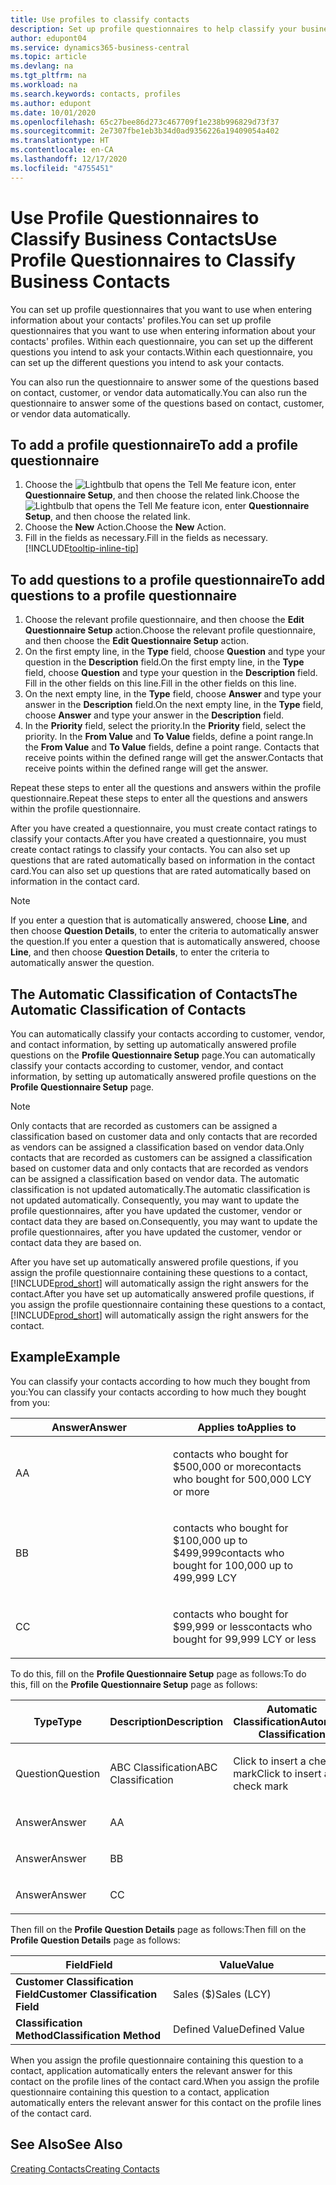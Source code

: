 ```yaml
---
title: Use profiles to classify contacts
description: Set up profile questionnaires to help classify your business contacts
author: edupont04
ms.service: dynamics365-business-central
ms.topic: article
ms.devlang: na
ms.tgt_pltfrm: na
ms.workload: na
ms.search.keywords: contacts, profiles
ms.author: edupont
ms.date: 10/01/2020
ms.openlocfilehash: 65c27bee86d273c467709f1e238b996829d73f37
ms.sourcegitcommit: 2e7307fbe1eb3b34d0ad9356226a19409054a402
ms.translationtype: HT
ms.contentlocale: en-CA
ms.lasthandoff: 12/17/2020
ms.locfileid: "4755451"
---
```

# <a name="use-profile-questionnaires-to-classify-business-contacts"></a><span data-ttu-id="333bf-103">Use Profile Questionnaires to Classify Business Contacts</span><span class="sxs-lookup"><span data-stu-id="333bf-103">Use Profile Questionnaires to Classify Business Contacts</span></span>
<span data-ttu-id="333bf-104">You can set up profile questionnaires that you want to use when entering information about your contacts' profiles.</span><span class="sxs-lookup"><span data-stu-id="333bf-104">You can set up profile questionnaires that you want to use when entering information about your contacts' profiles.</span></span> <span data-ttu-id="333bf-105">Within each questionnaire, you can set up the different questions you intend to ask your contacts.</span><span class="sxs-lookup"><span data-stu-id="333bf-105">Within each questionnaire, you can set up the different questions you intend to ask your contacts.</span></span>  

<span data-ttu-id="333bf-106">You can also run the questionnaire to answer some of the questions based on contact, customer, or vendor data automatically.</span><span class="sxs-lookup"><span data-stu-id="333bf-106">You can also run the questionnaire to answer some of the questions based on contact, customer, or vendor data automatically.</span></span>  

## <a name="to-add-a-profile-questionnaire"></a><span data-ttu-id="333bf-107">To add a profile questionnaire</span><span class="sxs-lookup"><span data-stu-id="333bf-107">To add a profile questionnaire</span></span>
1.  <span data-ttu-id="333bf-108">Choose the ![Lightbulb that opens the Tell Me feature](media/ui-search/search_small.png "Tell me what you want to do") icon, enter **Questionnaire Setup**, and then choose the related link.</span><span class="sxs-lookup"><span data-stu-id="333bf-108">Choose the ![Lightbulb that opens the Tell Me feature](media/ui-search/search_small.png "Tell me what you want to do") icon, enter **Questionnaire Setup**, and then choose the related link.</span></span>  
2.  <span data-ttu-id="333bf-109">Choose the **New** Action.</span><span class="sxs-lookup"><span data-stu-id="333bf-109">Choose the **New** Action.</span></span>  
3.  <span data-ttu-id="333bf-110">Fill in the fields as necessary.</span><span class="sxs-lookup"><span data-stu-id="333bf-110">Fill in the fields as necessary.</span></span> [!INCLUDE[tooltip-inline-tip](includes/tooltip-inline-tip_md.md)]  

## <a name="to-add-questions-to-a-profile-questionnaire"></a><span data-ttu-id="333bf-111">To add questions to a profile questionnaire</span><span class="sxs-lookup"><span data-stu-id="333bf-111">To add questions to a profile questionnaire</span></span>
1.  <span data-ttu-id="333bf-112">Choose the relevant profile questionnaire, and then choose the **Edit Questionnaire Setup** action.</span><span class="sxs-lookup"><span data-stu-id="333bf-112">Choose the relevant profile questionnaire, and then choose the **Edit Questionnaire Setup** action.</span></span>  
2.  <span data-ttu-id="333bf-113">On the first empty line, in the **Type** field, choose **Question** and type your question in the **Description** field.</span><span class="sxs-lookup"><span data-stu-id="333bf-113">On the first empty line, in the **Type** field, choose **Question** and type your question in the **Description** field.</span></span> <span data-ttu-id="333bf-114">Fill in the other fields on this line.</span><span class="sxs-lookup"><span data-stu-id="333bf-114">Fill in the other fields on this line.</span></span>  
3.  <span data-ttu-id="333bf-115">On the next empty line, in the **Type** field, choose **Answer** and type your answer in the **Description** field.</span><span class="sxs-lookup"><span data-stu-id="333bf-115">On the next empty line, in the **Type** field, choose **Answer** and type your answer in the **Description** field.</span></span>  
4.  <span data-ttu-id="333bf-116">In the **Priority** field, select the priority.</span><span class="sxs-lookup"><span data-stu-id="333bf-116">In the **Priority** field, select the priority.</span></span> <span data-ttu-id="333bf-117">In the **From Value** and **To Value** fields, define a point range.</span><span class="sxs-lookup"><span data-stu-id="333bf-117">In the **From Value** and **To Value** fields, define a point range.</span></span> <span data-ttu-id="333bf-118">Contacts that receive points within the defined range will get the answer.</span><span class="sxs-lookup"><span data-stu-id="333bf-118">Contacts that receive points within the defined range will get the answer.</span></span>  

<span data-ttu-id="333bf-119">Repeat these steps to enter all the questions and answers within the profile questionnaire.</span><span class="sxs-lookup"><span data-stu-id="333bf-119">Repeat these steps to enter all the questions and answers within the profile questionnaire.</span></span>

<span data-ttu-id="333bf-120">After you have created a questionnaire, you must create contact ratings to classify your contacts.</span><span class="sxs-lookup"><span data-stu-id="333bf-120">After you have created a questionnaire, you must create contact ratings to classify your contacts.</span></span> <span data-ttu-id="333bf-121">You can also set up questions that are rated automatically based on information in the contact card.</span><span class="sxs-lookup"><span data-stu-id="333bf-121">You can also set up questions that are rated automatically based on information in the contact card.</span></span>  

> [!NOTE]
> <span data-ttu-id="333bf-122">If you enter a question that is automatically answered, choose <STRONG>Line</STRONG>, and then choose <STRONG>Question Details</STRONG>, to enter the criteria to automatically answer the question.</span><span class="sxs-lookup"><span data-stu-id="333bf-122">If you enter a question that is automatically answered, choose <STRONG>Line</STRONG>, and then choose <STRONG>Question Details</STRONG>, to enter the criteria to automatically answer the question.</span></span>

## <a name="the-automatic-classification-of-contacts"></a><span data-ttu-id="333bf-123">The Automatic Classification of Contacts</span><span class="sxs-lookup"><span data-stu-id="333bf-123">The Automatic Classification of Contacts</span></span>
<span data-ttu-id="333bf-124">You can automatically classify your contacts according to customer, vendor, and contact information, by setting up automatically answered profile questions on the **Profile Questionnaire Setup** page.</span><span class="sxs-lookup"><span data-stu-id="333bf-124">You can automatically classify your contacts according to customer, vendor, and contact information, by setting up automatically answered profile questions on the **Profile Questionnaire Setup** page.</span></span>  

> [!NOTE]
> <span data-ttu-id="333bf-125">Only contacts that are recorded as customers can be assigned a classification based on customer data and only contacts that are recorded as vendors can be assigned a classification based on vendor data.</span><span class="sxs-lookup"><span data-stu-id="333bf-125">Only contacts that are recorded as customers can be assigned a classification based on customer data and only contacts that are recorded as vendors can be assigned a classification based on vendor data.</span></span> <span data-ttu-id="333bf-126">The automatic classification is not updated automatically.</span><span class="sxs-lookup"><span data-stu-id="333bf-126">The automatic classification is not updated automatically.</span></span> <span data-ttu-id="333bf-127">Consequently, you may want to update the profile questionnaires, after you have updated the customer, vendor or contact data they are based on.</span><span class="sxs-lookup"><span data-stu-id="333bf-127">Consequently, you may want to update the profile questionnaires, after you have updated the customer, vendor or contact data they are based on.</span></span>  

<span data-ttu-id="333bf-128">After you have set up automatically answered profile questions, if you assign the profile questionnaire containing these questions to a contact, [!INCLUDE[prod_short](includes/prod_short.md)] will automatically assign the right answers for the contact.</span><span class="sxs-lookup"><span data-stu-id="333bf-128">After you have set up automatically answered profile questions, if you assign the profile questionnaire containing these questions to a contact, [!INCLUDE[prod_short](includes/prod_short.md)] will automatically assign the right answers for the contact.</span></span>  

## <a name="example"></a><span data-ttu-id="333bf-129">Example</span><span class="sxs-lookup"><span data-stu-id="333bf-129">Example</span></span>
<span data-ttu-id="333bf-130">You can classify your contacts according to how much they bought from you:</span><span class="sxs-lookup"><span data-stu-id="333bf-130">You can classify your contacts according to how much they bought from you:</span></span>

<table>
<colgroup>
<col style="width: 50%" />
<col style="width: 50%" />
</colgroup>
<thead>
<tr class="header">
<th><span data-ttu-id="333bf-131"><strong>Answer</strong></span><span class="sxs-lookup"><span data-stu-id="333bf-131"><strong>Answer</strong></span></span></th>
<th><span data-ttu-id="333bf-132"><strong>Applies to</strong></span><span class="sxs-lookup"><span data-stu-id="333bf-132"><strong>Applies to</strong></span></span></th>
</tr>
</thead>
<tbody>
<tr class="odd">
<td><p><span data-ttu-id="333bf-133">A</span><span class="sxs-lookup"><span data-stu-id="333bf-133">A</span></span></p></td>
<td><p><span data-ttu-id="333bf-134">contacts who bought for $500,000 or more</span><span class="sxs-lookup"><span data-stu-id="333bf-134">contacts who bought for 500,000 LCY or more</span></span></p></td>
</tr>
<tr class="even">
<td><p><span data-ttu-id="333bf-135">B</span><span class="sxs-lookup"><span data-stu-id="333bf-135">B</span></span></p></td>
<td><p><span data-ttu-id="333bf-136">contacts who bought for $100,000 up to $499,999</span><span class="sxs-lookup"><span data-stu-id="333bf-136">contacts who bought for 100,000 up to 499,999 LCY</span></span></p></td>
</tr>
<tr class="odd">
<td><p><span data-ttu-id="333bf-137">C</span><span class="sxs-lookup"><span data-stu-id="333bf-137">C</span></span></p></td>
<td><p><span data-ttu-id="333bf-138">contacts who bought for $99,999 or less</span><span class="sxs-lookup"><span data-stu-id="333bf-138">contacts who bought for 99,999 LCY or less</span></span></p></td>
</tr>
</tbody>
</table>

<span data-ttu-id="333bf-139">To do this, fill on the **Profile Questionnaire Setup** page as follows:</span><span class="sxs-lookup"><span data-stu-id="333bf-139">To do this, fill on the **Profile Questionnaire Setup** page as follows:</span></span>


<table>
<colgroup>
<col style="width: 20%" />
<col style="width: 20%" />
<col style="width: 20%" />
<col style="width: 20%" />
<col style="width: 20%" />
</colgroup>
<thead>
<tr class="header">
<th><span data-ttu-id="333bf-140"><strong>Type</strong></span><span class="sxs-lookup"><span data-stu-id="333bf-140"><strong>Type</strong></span></span></th>
<th><span data-ttu-id="333bf-141"><strong>Description</strong></span><span class="sxs-lookup"><span data-stu-id="333bf-141"><strong>Description</strong></span></span></th>
<th><span data-ttu-id="333bf-142"><strong>Automatic Classification</strong></span><span class="sxs-lookup"><span data-stu-id="333bf-142"><strong>Automatic Classification</strong></span></span></th>
<th><span data-ttu-id="333bf-143"><strong>From Value</strong></span><span class="sxs-lookup"><span data-stu-id="333bf-143"><strong>From Value</strong></span></span></th>
<th><span data-ttu-id="333bf-144"><strong>To Value</strong></span><span class="sxs-lookup"><span data-stu-id="333bf-144"><strong>To Value</strong></span></span></th>
</tr>
</thead>
<tbody>
<tr class="odd">
<td><p><span data-ttu-id="333bf-145">Question</span><span class="sxs-lookup"><span data-stu-id="333bf-145">Question</span></span></p></td>
<td><p><span data-ttu-id="333bf-146">ABC Classification</span><span class="sxs-lookup"><span data-stu-id="333bf-146">ABC Classification</span></span></p></td>
<td><p><span data-ttu-id="333bf-147">Click to insert a check mark</span><span class="sxs-lookup"><span data-stu-id="333bf-147">Click to insert a check mark</span></span></p></td>
<td><p> </p></td>
<td><p> </p></td>
</tr>
<tr class="even">
<td><p><span data-ttu-id="333bf-148">Answer</span><span class="sxs-lookup"><span data-stu-id="333bf-148">Answer</span></span></p></td>
<td><p><span data-ttu-id="333bf-149">A</span><span class="sxs-lookup"><span data-stu-id="333bf-149">A</span></span></p></td>
<td><p> </p></td>
<td><p><span data-ttu-id="333bf-150">500,000</span><span class="sxs-lookup"><span data-stu-id="333bf-150">500,000</span></span></p></td>
<td><p> </p></td>
</tr>
<tr class="odd">
<td><p><span data-ttu-id="333bf-151">Answer</span><span class="sxs-lookup"><span data-stu-id="333bf-151">Answer</span></span></p></td>
<td><p><span data-ttu-id="333bf-152">B</span><span class="sxs-lookup"><span data-stu-id="333bf-152">B</span></span></p></td>
<td><p> </p></td>
<td><p><span data-ttu-id="333bf-153">100,000</span><span class="sxs-lookup"><span data-stu-id="333bf-153">100,000</span></span></p></td>
<td><p><span data-ttu-id="333bf-154">499,999</span><span class="sxs-lookup"><span data-stu-id="333bf-154">499,999</span></span></p></td>
</tr>
<tr class="even">
<td><p><span data-ttu-id="333bf-155">Answer</span><span class="sxs-lookup"><span data-stu-id="333bf-155">Answer</span></span></p></td>
<td><p><span data-ttu-id="333bf-156">C</span><span class="sxs-lookup"><span data-stu-id="333bf-156">C</span></span></p></td>
<td><p> </p></td>
<td><p> </p></td>
<td><p><span data-ttu-id="333bf-157">99,999</span><span class="sxs-lookup"><span data-stu-id="333bf-157">99,999</span></span></p></td>
</tr>
</tbody>
</table>

<span data-ttu-id="333bf-158">Then fill on the **Profile Question Details** page as follows:</span><span class="sxs-lookup"><span data-stu-id="333bf-158">Then fill on the **Profile Question Details** page as follows:</span></span>
<table>
<colgroup>
<col style="width: 50%" />
<col style="width: 50%" />
</colgroup>
<thead>
<tr class="header">
<th><span data-ttu-id="333bf-159"><strong>Field</strong></span><span class="sxs-lookup"><span data-stu-id="333bf-159"><strong>Field</strong></span></span></th>
<th><span data-ttu-id="333bf-160"><strong>Value</strong></span><span class="sxs-lookup"><span data-stu-id="333bf-160"><strong>Value</strong></span></span></th>
</tr>
</thead>
<tbody>
<tr>
<td><span data-ttu-id="333bf-161"><strong>Customer Classification Field</strong></span><span class="sxs-lookup"><span data-stu-id="333bf-161"><strong>Customer Classification Field</strong></span></span></td>
<td><span data-ttu-id="333bf-162"><emphasis>Sales ($)</emphasis></span><span class="sxs-lookup"><span data-stu-id="333bf-162"><emphasis>Sales (LCY)</emphasis></span></span></td>
</tr>
<tr>
<td><span data-ttu-id="333bf-163"><strong>Classification Method</strong></span><span class="sxs-lookup"><span data-stu-id="333bf-163"><strong>Classification Method</strong></span></span></td>
<td><span data-ttu-id="333bf-164"><emphasis>Defined Value</emphasis></span><span class="sxs-lookup"><span data-stu-id="333bf-164"><emphasis>Defined Value</emphasis></span></span></td>
</tr>
</tbody>
</table>

<span data-ttu-id="333bf-165">When you assign the profile questionnaire containing this question to a contact, application automatically enters the relevant answer for this contact on the profile lines of the contact card.</span><span class="sxs-lookup"><span data-stu-id="333bf-165">When you assign the profile questionnaire containing this question to a contact, application automatically enters the relevant answer for this contact on the profile lines of the contact card.</span></span>

## <a name="see-also"></a><span data-ttu-id="333bf-166">See Also</span><span class="sxs-lookup"><span data-stu-id="333bf-166">See Also</span></span>
[<span data-ttu-id="333bf-167">Creating Contacts</span><span class="sxs-lookup"><span data-stu-id="333bf-167">Creating Contacts</span></span>](marketing-create-contact-companies.md)  
